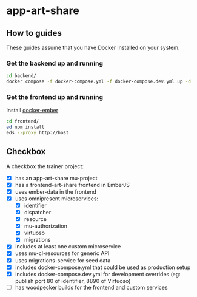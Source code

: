 # app-art-share

## How to guides

These guides assume that you have Docker installed on your system.

### Get the backend up and running

```bash
cd backend/
docker compose -f docker-compose.yml -f docker-compose.dev.yml up -d
```

### Get the frontend up and running

Install [docker-ember](https://github.com/madnificent/docker-ember)

```bash
cd frontend/
ed npm install
eds --proxy http://host
```

## Checkbox

A checkbox the trainer project:

-   [x] has an app-art-share mu-project
-   [x] has a frontend-art-share frontend in EmberJS
-   [x] uses ember-data in the frontend
-   [x] uses omnipresent microservices:
    -   [x] identifier
    -   [x] dispatcher
    -   [x] resource
    -   [x] mu-authorization
    -   [x] virtuoso
    -   [x] migrations
-   [x] includes at least one custom microservice
-   [x] uses mu-cl-resources for generic API
-   [x] uses migrations-service for seed data
-   [x] includes docker-compose.yml that could be used as production setup
-   [x] includes docker-compose.dev.yml for development overrides (eg: publish port 80 of identifier, 8890 of Virtuoso)
-   [ ] has woodpecker builds for the frontend and custom services
